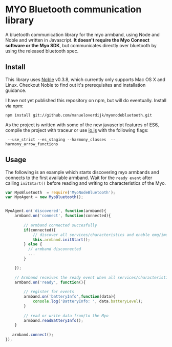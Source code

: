 # MYO Bluetooth communication library

A bluetooth communication library for the myo armband, using Node and Noble and written in Javascript. **It doesn't require the Myo Connect software or the Myo SDK**, but communicates directly over bluetooth by using the released bluetooth spec. 

## Install
This library uses [Noble](https://github.com/sandeepmistry/noble) v0.3.8, which currently only supports Mac OS X and Linux. Checkout Noble to find out it's prerequisites and installation guidance. 

I have not yet published this repository on npm, but will do eventually. Install via npm:

``` npm install git://github.com/manueloverdijk/myonodebluetooth.git ```

As the project is written with some of the new javascript features of ES6, compile the project with traceur or use [io.js](https://github.com/iojs/io.js) with the following flags:

``` --use_strict --es_staging --harmony_classes  --harmony_arrow_functions```

## Usage
 
The following is an example which starts discovering myo armbands and connects to the first available armband. Wait for the ```ready event``` after calling ```initStart()``` before reading and writing to characteristics of the Myo.

``` javascript
var MyoBluetooth  = require('MyoNodeBluetooth');
var MyoAgent = new MyoBluetooth();


MyoAgent.on('discovered', function(armband){
    armband.on('connect', function(connected){
    
    	// armband connected succesfully
        if(connected){
            // discover all services/characteristics and enable emg/imu/classifier chars
        	this.armband.initStart();
    	} else {
    	  // armband disconnected
          ...
   		}

	});
    
    // Armband receives the ready event when all services/characteristics are discovered and emg/imu/classifier mode is enabled
    armband.on('ready', function(){
    
    	// register for events
        armband.on('batteryInfo',function(data){
        	console.log('BatteryInfo: ', data.batteryLevel);
        }
        
        // read or write data from/to the Myo
        armband.readBatteryInfo();
    }
    
   armband.connect();
});
```